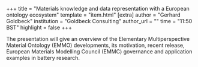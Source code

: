 +++
title = "Materials knowledge and data representation with a European ontology ecosystem"
template = "item.html"
[extra]
author = "Gerhard Goldbeck"
institution = "Goldbeck Consulting"
author_url = ""
time = "11:50 BST"
highlight = false
+++

The presentation will give an overview of the Elementary Multiperspective Material Ontology (EMMO) developments, its motivation, recent release, European Materials Modelling Council (EMMC) governance and application examples in battery research.